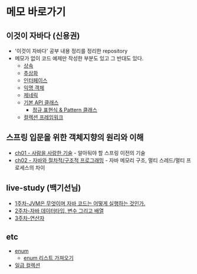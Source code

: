 
# 메모 바로가기
## 이것이 자바다 (신용권)
- '이것이 자바다' 공부 내용 정리를 정리한 repository
- 메모가 없이 코드 예제만 작성한 부분도 있고 그 반대도 있다.
    - [상속](https://github.com/soongjamm/this-is-the-java/blob/master/src/this_is_the_java/inheritance)
    - [추상화](https://github.com/soongjamm/this-is-the-java/blob/master/src/this_is_the_java/inheritance/abstraction)
    - [인터페이스](https://github.com/soongjamm/this-is-the-java/blob/master/src/this_is_the_java/Interface)
    - [익명 객체](https://github.com/soongjamm/this-is-the-java/blob/master/src/this_is_the_java/nestedClassAndInterface)
    - [제네릭](https://github.com/soongjamm/this-is-the-java/blob/master/src/this_is_the_java/generic)
    - [기본 API 클래스](https://github.com/soongjamm/this-is-the-java/blob/master/src/this_is_the_java/javaAPI)
        - [정규 표현식 & Pattern 클래스](https://github.com/soongjamm/this-is-the-java/blob/master/src/this_is_the_java/javaAPI/RegExp)
    - [컬렉션 프레임워크](https://github.com/soongjamm/this-is-the-java/blob/master/src/this_is_the_java/collection)
    
## 스프링 입문을 위한 객체지향의 원리와 이해
   - [ch01 - 사람을 사랑한 기술](https://github.com/soongjamm/java-study/tree/master/src/oop/principlesAndUnderstanding/ch01) - 알아둬야 할 스프링 이전의 기술
   - [ch02 - 자바와 절차적/구조적 프로그래밍](https://github.com/soongjamm/java-study/tree/master/src/oop/principlesAndUnderstanding/ch02) - 자바 메모리 구조, 멀티 스레드/멀티 프로세스의 차이

## live-study (백기선님)
- [1주차-JVM은 무엇이며 자바 코드는 어떻게 실행하는 것인가.](https://soongjamm.tistory.com/95)
- [2주차-자바 데이터타입, 변수 그리고 배열](https://soongjamm.tistory.com/97)
- [3주차-연산자](https://soongjamm.tistory.com/100)
       
## etc
- [enum](https://github.com/soongjamm/this-is-the-java/blob/master/src/etc/enums)
    - [enum 리스트 가져오기](https://github.com/soongjamm/this-is-the-java/blob/master/src/etc/enums/enumExample)
- [일급 컬렉션](https://github.com/soongjamm/this-is-the-java/blob/master/src/etc/first_class_collection)
